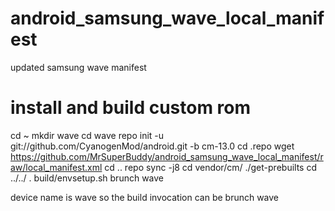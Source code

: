 # android_samsung_wave_local_manifest
updated samsung wave manifest
# install and build custom rom
cd ~
mkdir wave
cd wave
repo init -u git://github.com/CyanogenMod/android.git -b cm-13.0
cd .repo
wget https://github.com/MrSuperBuddy/android_samsung_wave_local_manifest/raw/local_manifest.xml
cd ..
repo sync -j8
cd vendor/cm/
./get-prebuilts
cd ../../
. build/envsetup.sh
brunch wave

device name is wave so the build invocation can be brunch wave
